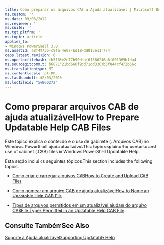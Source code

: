 ```yaml
---
title: Como preparar os arquivos CAB a Ajuda atualizável | Microsoft Docs
ms.custom: ''
ms.date: 09/03/2012
ms.reviewer: ''
ms.suite: ''
ms.tgt_pltfrm: ''
ms.topic: article
applies_to:
- Windows PowerShell 3.0
ms.assetid: a8f48736-c9fa-4e07-bd18-dd813e11f774
caps.latest.revision: 6
ms.openlocfilehash: fb5189e2e77b90ddaf61386246a6f001369bfda4
ms.sourcegitcommit: b6871f21bd666f9cd71dd336bb3f844cf472b56c
ms.translationtype: MT
ms.contentlocale: pt-BR
ms.lasthandoff: 02/03/2019
ms.locfileid: "56860272"
---
```

# <a name="how-to-prepare-updatable-help-cab-files"></a><span data-ttu-id="201bd-102">Como preparar arquivos CAB de ajuda atualizável</span><span class="sxs-lookup"><span data-stu-id="201bd-102">How to Prepare Updatable Help CAB Files</span></span>

<span data-ttu-id="201bd-103">Este tópico explica o conteúdo e o uso de gabinete (. Arquivos CAB) no Windows PowerShell ajuda atualizável.</span><span class="sxs-lookup"><span data-stu-id="201bd-103">This topic explains the contents and use of cabinet (.CAB) files in Windows PowerShell Updatable Help.</span></span>

<span data-ttu-id="201bd-104">Esta seção inclui os seguintes tópicos.</span><span class="sxs-lookup"><span data-stu-id="201bd-104">This section includes the following topics.</span></span>

- [<span data-ttu-id="201bd-105">Como criar e carregar arquivos CAB</span><span class="sxs-lookup"><span data-stu-id="201bd-105">How to Create and Upload CAB Files</span></span>](./how-to-create-and-upload-cab-files.md)

- [<span data-ttu-id="201bd-106">Como nomear um arquivo CAB de ajuda atualizável</span><span class="sxs-lookup"><span data-stu-id="201bd-106">How to Name an Updatable Help CAB File</span></span>](./how-to-name-an-updatable-help-cab-file.md)

- [<span data-ttu-id="201bd-107">Tipos de arquivos permitidos em um atualizável ajudam do arquivo CAB</span><span class="sxs-lookup"><span data-stu-id="201bd-107">File Types Permitted in an Updatable Help CAB File</span></span>](./file-types-permitted-in-an-updatable-help-cab-file.md)

## <a name="see-also"></a><span data-ttu-id="201bd-108">Consulte Também</span><span class="sxs-lookup"><span data-stu-id="201bd-108">See Also</span></span>

[<span data-ttu-id="201bd-109">Suporte à Ajuda atualizável</span><span class="sxs-lookup"><span data-stu-id="201bd-109">Supporting Updatable Help</span></span>](./supporting-updatable-help.md)